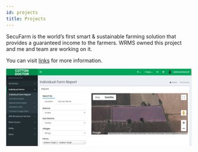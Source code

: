 ```yaml
---
id: projects
title: Projects
---
```


SecuFarm is the world’s first smart & sustainable farming solution that provides a guaranteed income to the farmers. WRMS owned this project and me and team are working on it.

You can visit [links](https://secu.farm/) for more information.


![Add alternate text for image](./assets/Screenshot_1.png)
